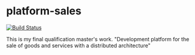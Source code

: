 # platform-sales

[![Build Status](https://travis-ci.org/Sergey34/platform-sales.svg?branch=dev)](https://travis-ci.org/Sergey34/platform-sales)

This is my final qualification master's work. 
"Development platform for the sale of goods and services with a distributed architecture"
